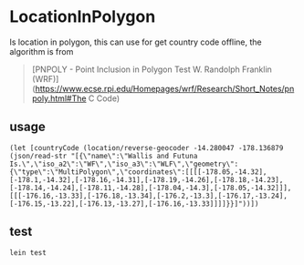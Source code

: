 # LocationInPolygon
Is location in polygon, this can use for get country code offline, the algorithm is from

> [PNPOLY - Point Inclusion in Polygon Test
W. Randolph Franklin (WRF)](https://www.ecse.rpi.edu/Homepages/wrf/Research/Short_Notes/pnpoly.html#The C Code)

## usage

```
(let [countryCode (location/reverse-geocoder -14.280047 -178.136879 (json/read-str "[{\"name\":\"Wallis and Futuna Is.\",\"iso_a2\":\"WF\",\"iso_a3\":\"WLF\",\"geometry\":{\"type\":\"MultiPolygon\",\"coordinates\":[[[[-178.05,-14.32],[-178.1,-14.32],[-178.16,-14.31],[-178.19,-14.26],[-178.18,-14.23],[-178.14,-14.24],[-178.11,-14.28],[-178.04,-14.3],[-178.05,-14.32]]],[[[-176.16,-13.33],[-176.18,-13.34],[-176.2,-13.3],[-176.17,-13.24],[-176.15,-13.22],[-176.13,-13.27],[-176.16,-13.33]]]]}}]"))])
```

## test

```
lein test
```
